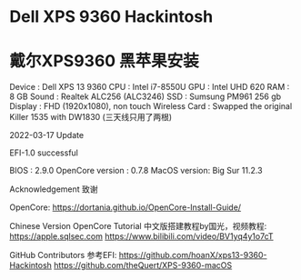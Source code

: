 # Dell XPS 9360 Hackintosh
# 戴尔XPS9360 黑苹果安装

Device : Dell XPS 13 9360
CPU : Intel i7-8550U
GPU : Intel UHD 620
RAM : 8 GB
Sound : Realtek ALC256 (ALC3246)
SSD : Sumsung PM961 256 gb
Display : FHD (1920x1080), non touch
Wireless Card : Swapped the original Killer 1535 with DW1830 (三天线只用了两根)


2022-03-17 Update

EFI-1.0 successful

BIOS : 2.9.0
OpenCore version : 0.7.8
MacOS version: Big Sur 11.2.3




Acknowledgement 致谢

OpenCore: 
https://dortania.github.io/OpenCore-Install-Guide/

Chinese Version OpenCore Tutorial 中文版搭建教程by国光，视频教程:
https://apple.sqlsec.com
https://www.bilibili.com/video/BV1yq4y1o7cT

GitHub Contributors 参考EFI:
https://github.com/hoanX/xps13-9360-Hackintosh
https://github.com/theQuert/XPS-9360-macOS

